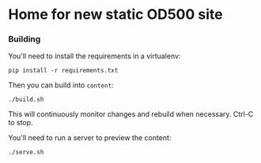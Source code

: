 # Home for new static OD500 site

### Building

You'll need to install the requirements in a virtualenv:

    pip install -r requirements.txt

Then you can build into `content`:

    ./build.sh

This will continuously monitor changes and rebuild when necessary. Ctrl-C to
stop.

You'll need to run a server to preview the content:

    ./serve.sh
